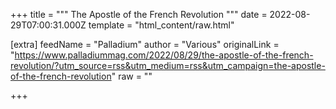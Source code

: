 
+++
title = """
The Apostle of the French Revolution
"""
date = 2022-08-29T07:00:31.000Z
template = "html_content/raw.html"

[extra]
feedName = "Palladium"
author = "Various"
originalLink = "https://www.palladiummag.com/2022/08/29/the-apostle-of-the-french-revolution/?utm_source=rss&utm_medium=rss&utm_campaign=the-apostle-of-the-french-revolution"
raw = ""

+++

